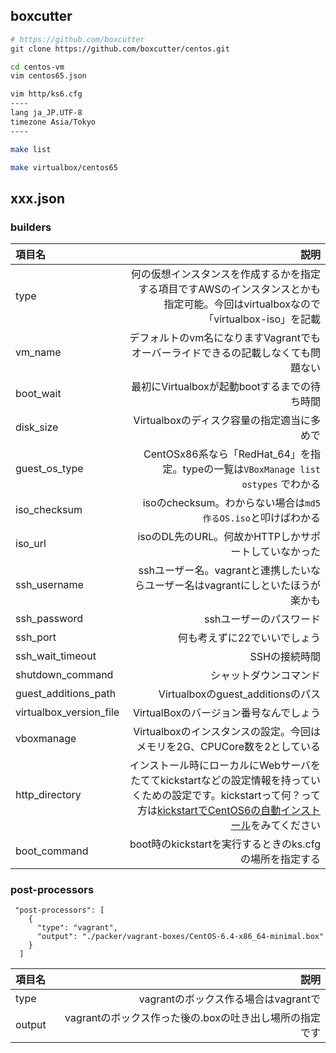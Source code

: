 ## boxcutter

```bash
# https://github.com/boxcutter
git clone https://github.com/boxcutter/centos.git

cd centos-vm
vim centos65.json

vim http/ks6.cfg
----
lang ja_JP.UTF-8
timezone Asia/Tokyo
----

make list

make virtualbox/centos65
```

## xxx.json
### builders

| 項目名                  | 説明        |
|:------------------------|------------:|
| type                    | 何の仮想インスタンスを作成するかを指定する項目ですAWSのインスタンスとかも指定可能。今回はvirtualboxなので 「virtualbox-iso」を記載 |
| vm_name                 | デフォルトのvm名になりますVagrantでもオーバーライドできるの記載しなくても問題ない |
| boot_wait               | 最初にVirtualboxが起動bootするまでの待ち時間 |
| disk_size               | Virtualboxのディスク容量の指定適当に多めで |
| guest_os_type           | CentOSx86系なら「RedHat_64」を指定。typeの一覧は```VBoxManage list ostypes``` でわかる|
| iso_checksum            | isoのchecksum。わからない場合は```md5 作るOS.iso```と叩けばわかる|
| iso_url                 | isoのDL先のURL。何故かHTTPしかサポートしていなかった|
| ssh_username            | sshユーザー名。vagrantと連携したいならユーザー名はvagrantにしといたほうが楽かも|
| ssh_password            | sshユーザーのパスワード|
| ssh_port                | 何も考えずに22でいいでしょう|
| ssh_wait_timeout        | SSHの接続時間|
| shutdown_command        | シャットダウンコマンド |
| guest_additions_path    | Virtualboxのguest_additionsのパス |
| virtualbox_version_file | VirtualBoxのバージョン番号なんでしょう |
| vboxmanage              | Virtualboxのインスタンスの設定。今回はメモリを2G、CPUCore数を2としている |
|http_directory           | インストール時にローカルにWebサーバをたててkickstartなどの設定情報を持っていくための設定です。kickstartって何？って方は[kickstartでCentOS6の自動インストール](http://wg.drive.ne.jp/miura/archives/2208)をみてください|
|boot_command             | boot時のkickstartを実行するときのks.cfgの場所を指定する|

### post-processors

```packer.json（一部抜粋）
 "post-processors": [
    {
      "type": "vagrant",
      "output": "./packer/vagrant-boxes/CentOS-6.4-x86_64-minimal.box"
    }
  ]
```

| 項目名 | 説明 |
|:-----------|------------:|
| type | vagrantのボックス作る場合はvagrantで|
| output | vagrantのボックス作った後の.boxの吐き出し場所の指定です|


